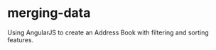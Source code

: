 merging-data
============

Using AngularJS to create an Address Book with filtering and sorting features.